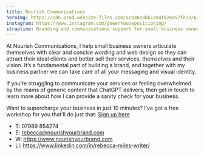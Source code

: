 ```yaml
---
title: Nourish Communications
heroImg: https://cdn.prod.website-files.com/5c936c8b61394f02ea57fe73/633fefefb8c5af5e17af34e6_DSC01957%20(1)-min.webp
instagram: https://www.instagram.com/powerhousepositioning/
strapline: Branding and communications support for small business owners 
---
```


At Nourish Communications, I help small business owners articulate themselves with clear and concise wording and web design so they can attract their ideal clients and better sell their services, themselves and their vision. It’s a fundamental part of building a brand, and together with my business partner we can take care of all your messaging and visual identity. 

If you’re struggling to communicate your services or feeling overwhelmed by the reams of generic content that ChatGPT delivers, then get in touch to learn more about how I can provide a sanity check for your business. 

Want to supercharge your business in just 10 minutes? I’ve got a free workshop for you that’ll do just that: [Sign up here](https://powerhousepositioning.com/supercharge-your-business-in-10-minutes)

- T: 07989 854274
- E: rebecca@nourishyourbrand.com
- W: https://www.nourishyourbrand.com
- LI: https://www.linkedin.com/in/rebecca-miles-writer/
